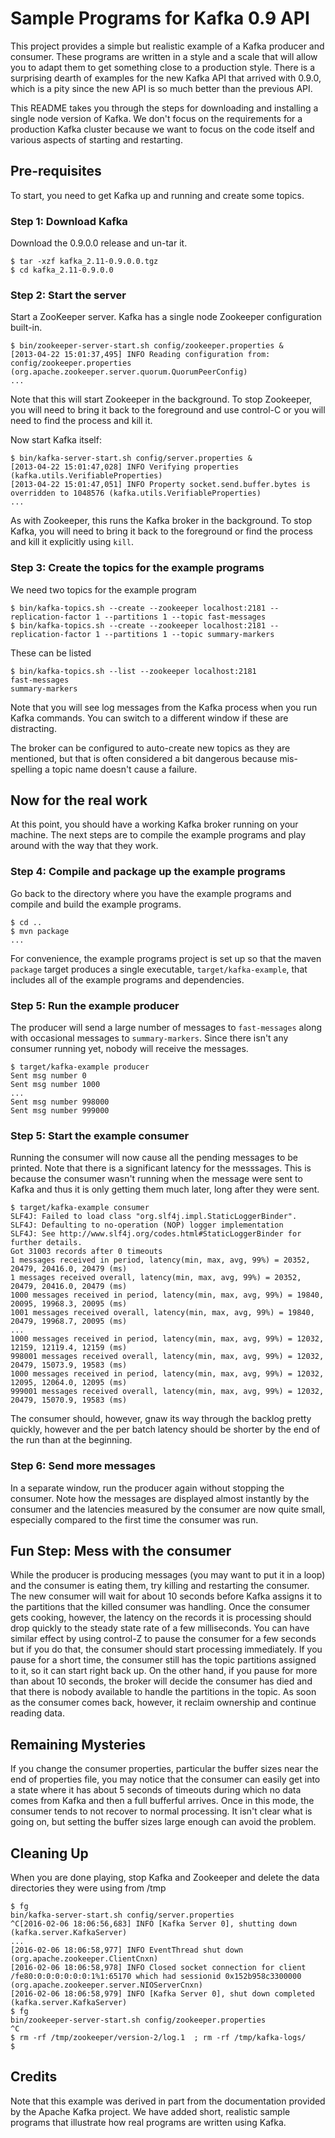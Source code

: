 # Sample Programs for Kafka 0.9 API

This project provides a simple but realistic example of a Kafka
producer and consumer. These programs are written in a style and a
scale that will allow you to adapt them to get something close to a
production style. There is a surprising dearth of examples for the new
Kafka API that arrived with 0.9.0, which is a pity since the new API
is so much better than the previous API.

This README takes you through the steps for downloading and installing
a single node version of Kafka. We don't focus on the requirements for
a production Kafka cluster because we want to focus on the code itself
and various aspects of starting and restarting.

## Pre-requisites
To start, you need to get Kafka up and running and create some topics.

### Step 1: Download Kafka
Download the 0.9.0.0 release and un-tar it.
```
$ tar -xzf kafka_2.11-0.9.0.0.tgz
$ cd kafka_2.11-0.9.0.0
```
### Step 2: Start the server
Start a ZooKeeper server. Kafka has a single node Zookeeper configuration built-in.
```
$ bin/zookeeper-server-start.sh config/zookeeper.properties &
[2013-04-22 15:01:37,495] INFO Reading configuration from: config/zookeeper.properties (org.apache.zookeeper.server.quorum.QuorumPeerConfig)
...
```
Note that this will start Zookeeper in the background. To stop
Zookeeper, you will need to bring it back to the foreground and use
control-C or you will need to find the process and kill it.

Now start Kafka itself:
```
$ bin/kafka-server-start.sh config/server.properties &
[2013-04-22 15:01:47,028] INFO Verifying properties (kafka.utils.VerifiableProperties)
[2013-04-22 15:01:47,051] INFO Property socket.send.buffer.bytes is overridden to 1048576 (kafka.utils.VerifiableProperties)
...
```
As with Zookeeper, this runs the Kafka broker in the background. To
stop Kafka, you will need to bring it back to the foreground or find
the process and kill it explicitly using `kill`.

### Step 3: Create the topics for the example programs
We need two topics for the example program
```
$ bin/kafka-topics.sh --create --zookeeper localhost:2181 --replication-factor 1 --partitions 1 --topic fast-messages
$ bin/kafka-topics.sh --create --zookeeper localhost:2181 --replication-factor 1 --partitions 1 --topic summary-markers
```
These can be listed
```
$ bin/kafka-topics.sh --list --zookeeper localhost:2181
fast-messages
summary-markers
```
Note that you will see log messages from the Kafka process when you
run Kafka commands. You can switch to a different window if these are
distracting.

The broker can be configured to auto-create new topics as they are mentioned, but that is often considered a bit 
dangerous because mis-spelling a topic name doesn't cause a failure.

## Now for the real work
At this point, you should have a working Kafka broker running on your
machine. The next steps are to compile the example programs and play
around with the way that they work.

### Step 4: Compile and package up the example programs
Go back to the directory where you have the example programs and
compile and build the example programs.
```
$ cd ..
$ mvn package
...
```

For convenience, the example programs project is set up so that the
maven `package` target produces a single executable,
`target/kafka-example`, that includes all of the example programs and
dependencies.

### Step 5: Run the example producer

The producer will send a large number of messages to `fast-messages`
along with occasional messages to `summary-markers`. Since there isn't
any consumer running yet, nobody will receive the messages. 

```
$ target/kafka-example producer
Sent msg number 0
Sent msg number 1000
...
Sent msg number 998000
Sent msg number 999000
```
### Step 5: Start the example consumer
Running the consumer will now cause all the pending messages to be
printed. Note that there is a significant latency for the
messsages. This is because the consumer wasn't running when the
message were sent to Kafka and thus it is only getting them much
later, long after they were sent.

```
$ target/kafka-example consumer
SLF4J: Failed to load class "org.slf4j.impl.StaticLoggerBinder".
SLF4J: Defaulting to no-operation (NOP) logger implementation
SLF4J: See http://www.slf4j.org/codes.html#StaticLoggerBinder for further details.
Got 31003 records after 0 timeouts
1 messages received in period, latency(min, max, avg, 99%) = 20352, 20479, 20416.0, 20479 (ms)
1 messages received overall, latency(min, max, avg, 99%) = 20352, 20479, 20416.0, 20479 (ms)
1000 messages received in period, latency(min, max, avg, 99%) = 19840, 20095, 19968.3, 20095 (ms)
1001 messages received overall, latency(min, max, avg, 99%) = 19840, 20479, 19968.7, 20095 (ms)
...
1000 messages received in period, latency(min, max, avg, 99%) = 12032, 12159, 12119.4, 12159 (ms)
998001 messages received overall, latency(min, max, avg, 99%) = 12032, 20479, 15073.9, 19583 (ms)
1000 messages received in period, latency(min, max, avg, 99%) = 12032, 12095, 12064.0, 12095 (ms)
999001 messages received overall, latency(min, max, avg, 99%) = 12032, 20479, 15070.9, 19583 (ms)
```
The consumer should, however, gnaw its way through the backlog pretty quickly,
however and the per batch latency should be shorter by the end of the
run than at the beginning.

### Step 6: Send more messages
In a separate window, run the producer again without stopping the
consumer. Note how the messages are displayed almost instantly by the
consumer and the latencies measured by the consumer are now quite
small, especially compared to the first time the consumer was run.

## Fun Step: Mess with the consumer
While the producer is producing messages (you may want to put it in a
loop) and the consumer is eating them, try killing and restarting the
consumer. The new consumer will wait for about 10 seconds before Kafka
assigns it to the partitions that the killed consumer was
handling. Once the consumer gets cooking, however, the latency on the
records it is processing should drop quickly to the steady state rate
of a few milliseconds. You can have similar effect by using control-Z
to pause the consumer for a few seconds but if you do that, the
consumer should start processing immediately. If you pause for a short
time, the consumer still has the topic partitions assigned to it, so
it can start right back up. On the other hand, if you pause for more
than about 10 seconds, the broker will decide the consumer has died
and that there is nobody available to handle the partitions in the
topic. As soon as the consumer comes back, however, it reclaim
ownership and continue reading data.

## Remaining Mysteries
If you change the consumer properties, particular the buffer sizes
near the end of properties file, you may notice that the
consumer can easily get into a state where it has about 5 seconds of
timeouts during which no data comes from Kafka and then a full
bufferful arrives. Once in this mode, the consumer tends to not
recover to normal processing. It isn't clear what is going on, but
setting the buffer sizes large enough can avoid the problem.

## Cleaning Up
When you are done playing, stop Kafka and Zookeeper and delete the
data directories they were using from /tmp

```
$ fg
bin/kafka-server-start.sh config/server.properties
^C[2016-02-06 18:06:56,683] INFO [Kafka Server 0], shutting down (kafka.server.KafkaServer)
...
[2016-02-06 18:06:58,977] INFO EventThread shut down (org.apache.zookeeper.ClientCnxn)
[2016-02-06 18:06:58,978] INFO Closed socket connection for client /fe80:0:0:0:0:0:0:1%1:65170 which had sessionid 0x152b958c3300000 (org.apache.zookeeper.server.NIOServerCnxn)
[2016-02-06 18:06:58,979] INFO [Kafka Server 0], shut down completed (kafka.server.KafkaServer)
$ fg
bin/zookeeper-server-start.sh config/zookeeper.properties
^C
$ rm -rf /tmp/zookeeper/version-2/log.1  ; rm -rf /tmp/kafka-logs/
$
```

## Credits
Note that this example was derived in part from the documentation provided by the Apache Kafka project. We have 
added short, realistic sample programs that illustrate how real programs are written using Kafka.  
